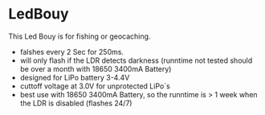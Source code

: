 # LedBouy
This Led Bouy is for fishing or geocaching.
- falshes every 2 Sec for 250ms.
- will only flash if the LDR detects darkness (runntime not tested should be over a month with 18650 3400mA Battery)
- designed for LiPo battery 3-4.4V
- cuttoff voltage at 3.0V for unprotected LiPo´s
- best use with 18650 3400mA Battery, so the runntime is > 1 week when the LDR is disabled (flashes 24/7)
